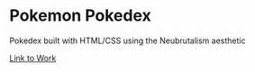 # Pokemon Pokedex

Pokedex built with HTML/CSS using the Neubrutalism aesthetic

[Link to Work](https://pokedexoriginal151.netlify.app)
